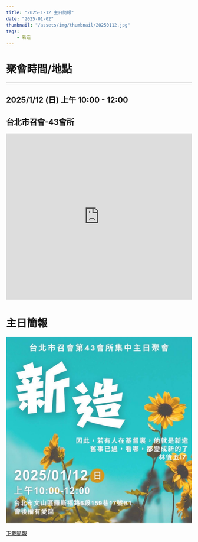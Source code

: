 ```yaml
---
title: "2025-1-12 主日簡報"
date: "2025-01-02"
thumbnail: "/assets/img/thumbnail/20250112.jpg"
tags:
    - 新造
---
```


# 聚會時間/地點
___

## 2025/1/12 (日) 上午 10:00 - 12:00

## 台北市召會-43會所
<iframe src="https://www.google.com/maps/embed?pb=!1m18!1m12!1m3!1d1861.018064677444!2d121.54127558199755!3d24.99750156997027!2m3!1f0!2f0!3f0!3m2!1i1024!2i768!4f13.1!3m3!1m2!1s0x3442aa037a04bf63%3A0xca07e92f33867207!2z5Y-w5YyX5biC5Y-s5pyD56ys5Zub5Y2B5LiJ6IGa5pyD5omA!5e0!3m2!1szh-TW!2stw!4v1729835929402!5m2!1szh-TW!2stw" width="100%" height="450" style="border:0;" allowfullscreen="" loading="lazy" referrerpolicy="no-referrer-when-downgrade"></iframe>

# 主日簡報

<img src="/assets/img/thumbnail/20250112.jpg" alt="新造" style="box-shadow: 5px 5px 10px \#888;">

<a href="../../assets/docs/20250112.pdf" download="20250112主日簡報.pdf">下載簡報</a>

<object data="../../assets/docs/20250112.pdf" width="100%" height="1000" type='application/pdf'></object>
